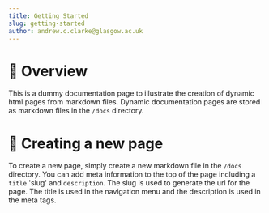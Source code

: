 ```yaml
---
title: Getting Started
slug: getting-started
author: andrew.c.clarke@glasgow.ac.uk
---
```


# 👋 Overview
This is a dummy documentation page to illustrate the creation of dynamic html pages from markdown files.
Dynamic documentation pages are stored as markdown files in the `/docs` directory.

# 📄 Creating a new page
To create a new page, simply create a new markdown file in the `/docs` directory. You can add meta information to the top of the page including a `title`
'slug' and `description`. The slug is used to generate the url for the page. The title is used in the navigation menu and the description is used in the meta tags.